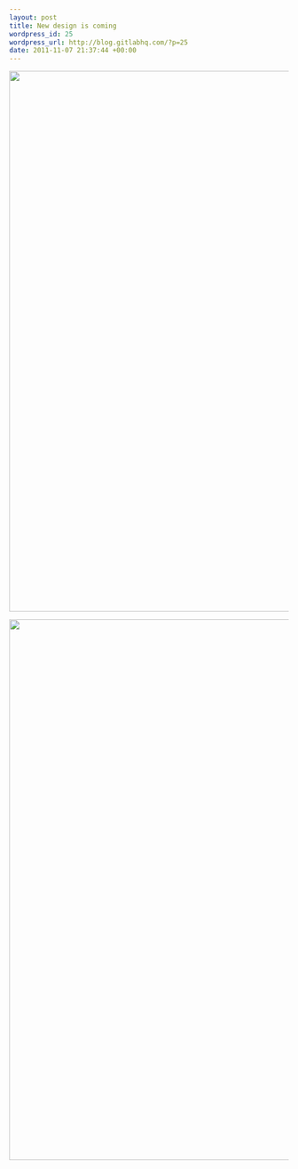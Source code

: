 ```yaml
--- 
layout: post
title: New design is coming
wordpress_id: 25
wordpress_url: http://blog.gitlabhq.com/?p=25
date: 2011-11-07 21:37:44 +00:00
---
```

<a href="http://blog.gitlabhq.com/wp-content/uploads/2011/11/gitlab_issues1.png"><img src="http://blog.gitlabhq.com/wp-content/uploads/2011/11/gitlab_issues1.png" alt="" title="Issues" width="974" class="alignnone size-full wp-image-27" /></a>

<a href="http://blog.gitlabhq.com/wp-content/uploads/2011/11/GitLab-rails2.png"><img src="http://blog.gitlabhq.com/wp-content/uploads/2011/11/GitLab-rails2.png" alt="" title="Commits" width="974"  class="alignnone size-full wp-image-31" /></a>
